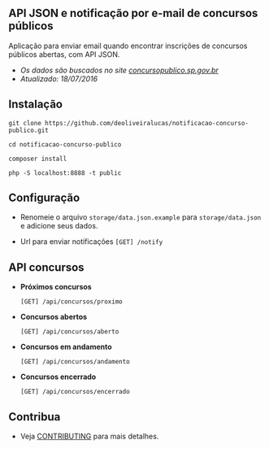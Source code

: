 ## API JSON e notificação por e-mail de concursos públicos

Aplicação para enviar email quando encontrar inscrições de concursos públicos abertas, com API JSON.

- *Os dados são buscados no site [concursopublico.sp.gov.br](http://www.concursopublico.sp.gov.br/)*
- *Atualizado: 18/07/2016*

## Instalação

`git clone https://github.com/deoliveiralucas/notificacao-concurso-publico.git`

`cd notificacao-concurso-publico`

`composer install`

`php -S localhost:8888 -t public`

## Configuração

- Renomeie o arquivo `storage/data.json.example` para `storage/data.json` e adicione seus dados.

- Url para enviar notificações `[GET] /notify`

## API concursos

- **Próximos concursos**

    `[GET] /api/concursos/proximo`

- **Concursos abertos**

    `[GET] /api/concursos/aberto`

- **Concursos em andamento**

    `[GET] /api/concursos/andamento`

- **Concursos encerrado**

    `[GET] /api/concursos/encerrado`

## Contribua ##

- Veja [CONTRIBUTING](CONTRIBUTING.md) para mais detalhes.